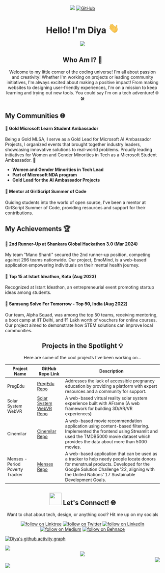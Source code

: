 <div  align="center" >
<img src="https://media.giphy.com/media/VgCDAzcKvsR6OM0uWg/giphy.gif" width="50" />
<a href="https://github.com/DiyaVj"><img src="https://img.shields.io/github/followers/PluckyPrecious.svg?label=GitHub&style=social" alt="GitHub"></a>
</div>
<!-- heading -->

<div align="center">
 
# Hello! I'm Diya <img width="35" src="https://github.com/1999AZZAR/1999AZZAR/blob/main/resources/img/waving.gif">
</div>
<div align="center"><img src="https://readme-typing-svg.herokuapp.com?color=ff69b4&size=25&center=true&vCenter=true&width=500&height=30&lines=Welcome;I'm+happy+to+have+you+here!"/>
</div>

<!-- About Me -->
<div align="center">
  <h2> <a target="blank">  Who Am I? 🚀 </a> </h2>
</div>

<div align="center">
  <p>Welcome to my little corner of the coding universe! I'm all about passion and creativity! Whether I'm working on projects or leading community initiatives, I'm always excited about making a positive impact! From making websites to designing user-friendly experiences, I'm on a mission to keep learning and trying out new tools. You could say I'm on a tech adventure! 🌐🛠️</p>
</div>

## My Communities 🌐

#### 🚀 Gold Microsoft Learn Student Ambassador

<p>Being a Gold MLSA, I serve as a Gold Lead for Microsoft AI Ambassador Projects, I organized events that brought together industry leaders, showcasing innovative solutions to real-world problems. Proudly leading initiatives for Women and Gender Minorities in Tech as a Microsoft Student Ambassador. 🚀
</p>

- **Women and Gender Minorities in Tech Lead**
- **Part of Microsoft NDA program**
- **Gold Lead for the AI Ambassador Projects**

#### 🚀 Mentor at GirlScript Summer of Code

Guiding students into the world of open source, I've been a mentor at GirlScript Summer of Code, providing resources and support for their contributions.

## My Achievements 🏆

#### 🌟 2nd Runner-Up at Shankara Global Hackathon 3.0 (Mar 2024)

My team "Mano Shanti" secured the 2nd runner-up position, competing against 296 teams nationwide. Our project, EmoMind, is a web-based application empowering individuals on their mental health journey. 

#### 🌟 Top 15 at Istart Ideathon, Kota (Aug 2023)

Recognized at Istart Ideathon, an entrepreneurial event promoting startup ideas among students. 

#### 🌟 Samsung Solve For Tomorrow - Top 50, India (Aug 2022)

Our team, Alpha Squad, was among the top 50 teams, receiving mentoring, a boot camp at IIT Delhi, and ₹1 Lakh worth of vouchers for online courses. Our project aimed to demonstrate how STEM solutions can improve local communities. 


<!-- Projects -->
<div align="center">
  <h2> <a target="blank"> Projects in the Spotlight 💡 </a> </h2>
 <p>Here are some of the cool projects I've been working on...</p>
</div>

| Project Name         | GitHub Repo Link                | Description                                      |
|----------------------|---------------------------------|--------------------------------------------------|
| PregEdu              | [PregEdu Repo](https://github.com/DiyaVj/PregEdu) | Addresses the lack of accessible pregnancy education by providing a platform with expert resources and a community for support.       |
| Solar System WebVR   | [Solar System WebVR Repo](https://github.com/DiyaVj/Solar-System-WebVR)          | A web-based virtual reality solar system experience built with AFrame (A web framework for building 3D/AR/VR experiences)                  |
| Cinemilar            | [Cinemilar Repo](https://github.com/DiyaVj/Cinemilar)              | A web-based movie recommendation application using content-based filtering. Implemented the frontend using Streamlit and used the TMDB5000 movie dataset which provides the data about more than 5000 movies.                 |
| Menses - Period Poverty Tracker           | [Menses Repo](https://github.com/DiyaVj/Menses-Period-Poverty-Tracker)              | A web-based application that can be used as a tracker to help needy people locate donors for menstrual products. Developed for the Google Solution Challenge ’22, aligning with the United Nations’ 17 Sustainable Development Goals.                  |


<!-- Contact me -->

 <div align="center">
  <h2> <a target="blank"> <img src="https://media1.giphy.com/media/IqgySmxEgP0rs40ZMB/giphy.gif?cid=ecf05e47e7dvfufx9t47q5pf2065hf6mr8dmr8y2yrq8o3su&rid=giphy.gif&ct=s" height="40" width="40" />
    Let's Connect! 🌐 </a>
  </h2>
  <p>Want to chat about tech, design, or anything cool? Hit me up on my socials</p>
 </div>

<p align="center">
<a href="https://linktr.ee/Diyavj">
        <img src="https://img.shields.io/twitter/follow/DiyaVj?style=social&logo=linktree"
            alt="follow on Linktree"></a>
<a href="https://twitter.com/DiyaVijay6">
        <img src="https://img.shields.io/twitter/follow/DiyaVijay6?style=social&logo=twitter"
            alt="follow on Twitter"></a>
 <a href="www.linkedin.com/in/diya-vijay">
        <img src="https://img.shields.io/twitter/follow/Diya-Vijay?style=social&logo=linkedin"
            alt="follow on LinkedIn"></a>
 <a href="www.linkedin.com/in/diya-vijay">
        <img src="https://img.shields.io/twitter/follow/diyavijay?style=social&logo=medium"
            alt="follow on Medium"></a>
 <a href="www.linkedin.com/in/diya-vijay">
        <img src="https://img.shields.io/twitter/follow/diyavj?style=social&logo=behance"
            alt="follow on Behnace"></a>
</p>

 <!-- git graph -->
 [![Diya's github activity graph](https://github-readme-activity-graph.vercel.app/graph?username=DiyaVj&theme=react-dark&line=ff69b4&color=D3D3D3)](https://github.com/ashutosh00710/github-readme-activity-graph)
  
 <!-- footer -->
<div align="left">
<img src="https://media.giphy.com/media/ObNTw8Uzwy6KQ/giphy.gif" width="30">
</div>
        
<div align="center">
<img src="https://media.giphy.com/media/7j2hfyeVcDtf2/giphy.gif" width="50" />
</div>

<div align="right">
<img src="https://media.giphy.com/media/ObNTw8Uzwy6KQ/giphy.gif" width="30" />
</div>

<img src="https://user-images.githubusercontent.com/73097560/115834477-dbab4500-a447-11eb-908a-139a6edaec5c.gif"> 

